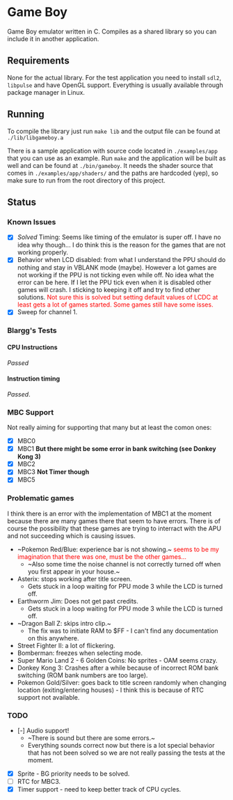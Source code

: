 # Game Boy

Game Boy emulator written in C. Compiles as a shared library so you can include it in another application.

## Requirements

None for the actual library. For the test application you need to install `sdl2`, `libpulse` and have OpenGL support. Everything is usually available through package manager in Linux.


## Running

To compile the library just run `make lib` and the output file can be found at `./lib/libgameboy.a`

There is a sample application with source code located in `./examples/app` that you can use as an example. Run `make` and the application will be built as well and can be found at `./bin/gameboy`. It needs the shader source that comes in `./examples/app/shaders/` and the paths are hardcoded (yep), so make sure to run from the root directory of this project.

## Status

### Known Issues

* [x] *Solved* Timing: Seems like timing of the emulator is super off. I have no idea why though... I do think this is the reason for the games that are not working properly.
* [x] Behavior when LCD disabled: from what I understand the PPU should do nothing and stay in VBLANK mode (maybe). However a lot games are not working if the PPU is not ticking even while off. No idea what the error can be here. If I let the PPU tick even when it is disabled other games will crash. I sticking to keeping it off and try to find other solutions. <span style="color:FF0000">Not sure this is solved but setting default values of LCDC at least gets a lot of games started. Some games still have some isses.</span>
* [x] Sweep for channel 1.

### Blargg's Tests

#### CPU Instructions

*Passed*

#### Instruction timing

*Passed*.


### MBC Support

Not really aiming for supporting that many but at least the comon ones:

* [x] MBC0
* [x] MBC1 **But there might be some error in bank switching (see Donkey Kong 3)**
* [x] MBC2
* [x] MBC3 **Not Timer though**
* [x] MBC5

### Problematic games

I think there is an error with the implementation of MBC1 at the moment because there are many games there that seem to have errors. There is of course the possibility that these games are trying to interract with the APU and not succeeding which is causing issues.

* ~Pokemon Red/Blue: experience bar is not showing.~ <span style="color:FF0000">seems to be my imagination that there was one, must be the other games...</span>
	* ~Also some time the noise channel is not correctly turned off when you first appear in your house.~
* Asterix: stops working after title screen.
	* Gets stuck in a loop waiting for PPU mode 3 while the LCD is turned off.
* Earthworm Jim: Does not get past credits.
	* Gets stuck in a loop waiting for PPU mode 3 while the LCD is turned off.
* ~Dragon Ball Z: skips intro clip.~
	* The fix was to initiate RAM to $FF - I can't find any documentation on this anywhere.
* Street Fighter II: a lot of flickering.
* Bomberman: freezes when selecting mode.
* Super Mario Land 2 - 6 Golden Coins: No sprites - OAM seems crazy.
* Donkey Kong 3: Crashes after a while because of incorrect ROM bank switching (ROM bank numbers are too large).
* Pokemon Gold/Silver: goes back to title screen randomly when changing location (exiting/entering houses) - I think this is because of RTC support not available.


### TODO

* [-] Audio support!
	* ~There is sound but there are some errors.~
	* Everything sounds correct now but there is a lot special behavior that has not been solved so we are not really passing the tests at the moment.
* [x] Sprite - BG priority needs to be solved.
* [ ] RTC for MBC3.
* [x] Timer support - need to keep better track of CPU cycles.
